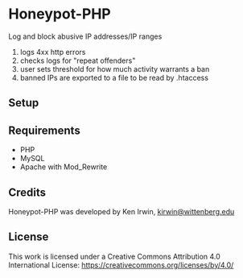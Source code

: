 # Honeypot-PHP
Log and block abusive IP addresses/IP ranges

1. logs 4xx http errors 
2. checks logs for "repeat offenders"
3. user sets threshold for how much activity warrants a ban
4. banned IPs are exported to a file to be read by .htaccess

## Setup

## Requirements

* PHP
* MySQL
* Apache with Mod_Rewrite

## Credits

Honeypot-PHP was developed by Ken Irwin, kirwin@wittenberg.edu

## License

This work is licensed under a Creative Commons Attribution 4.0 International License: https://creativecommons.org/licenses/by/4.0/